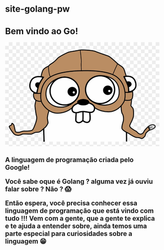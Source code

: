# site-golang-pw

<h1>Bem vindo ao Go!</h1>
<img src="/img/gopher-chapeu.png">
<h2>A linguagem de programação criada pelo Google!

Você sabe oque é **Golang ?** alguma vez já ouviu falar sobre ? **Não ?** 😱

Então espera, você precisa conhecer essa linguagem de programação que está vindo com tudo **!!!**
 Vem com a gente, que a gente te explica e te ajuda a entender sobre, ainda temos uma parte especial para curiosidades sobre a linguagem 😁 


  
